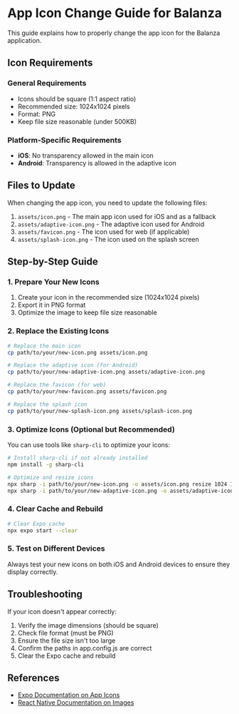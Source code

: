 # App Icon Change Guide for Balanza

This guide explains how to properly change the app icon for the Balanza application.

## Icon Requirements

### General Requirements
- Icons should be square (1:1 aspect ratio)
- Recommended size: 1024x1024 pixels
- Format: PNG
- Keep file size reasonable (under 500KB)

### Platform-Specific Requirements
- **iOS**: No transparency allowed in the main icon
- **Android**: Transparency is allowed in the adaptive icon

## Files to Update

When changing the app icon, you need to update the following files:

1. `assets/icon.png` - The main app icon used for iOS and as a fallback
2. `assets/adaptive-icon.png` - The adaptive icon used for Android
3. `assets/favicon.png` - The icon used for web (if applicable)
4. `assets/splash-icon.png` - The icon used on the splash screen

## Step-by-Step Guide

### 1. Prepare Your New Icons

1. Create your icon in the recommended size (1024x1024 pixels)
2. Export it in PNG format
3. Optimize the image to keep file size reasonable

### 2. Replace the Existing Icons

```bash
# Replace the main icon
cp path/to/your/new-icon.png assets/icon.png

# Replace the adaptive icon (for Android)
cp path/to/your/new-adaptive-icon.png assets/adaptive-icon.png

# Replace the favicon (for web)
cp path/to/your/new-favicon.png assets/favicon.png

# Replace the splash icon
cp path/to/your/new-splash-icon.png assets/splash-icon.png
```

### 3. Optimize Icons (Optional but Recommended)

You can use tools like `sharp-cli` to optimize your icons:

```bash
# Install sharp-cli if not already installed
npm install -g sharp-cli

# Optimize and resize icons
npx sharp -i path/to/your/new-icon.png -o assets/icon.png resize 1024 1024
npx sharp -i path/to/your/new-adaptive-icon.png -o assets/adaptive-icon.png resize 1024 1024
```

### 4. Clear Cache and Rebuild

```bash
# Clear Expo cache
npx expo start --clear
```

### 5. Test on Different Devices

Always test your new icons on both iOS and Android devices to ensure they display correctly.

## Troubleshooting

If your icon doesn't appear correctly:

1. Verify the image dimensions (should be square)
2. Check file format (must be PNG)
3. Ensure the file size isn't too large
4. Confirm the paths in app.config.js are correct
5. Clear the Expo cache and rebuild

## References

- [Expo Documentation on App Icons](https://docs.expo.dev/guides/app-icons/)
- [React Native Documentation on Images](https://reactnative.dev/docs/images) 